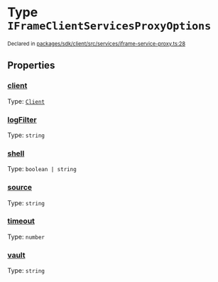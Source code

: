 # Type `IFrameClientServicesProxyOptions`
<sub>Declared in [packages/sdk/client/src/services/iframe-service-proxy.ts:28](https://github.com/dxos/dxos/blob/235256b25/packages/sdk/client/src/services/iframe-service-proxy.ts#L28)</sub>




## Properties
### [client](https://github.com/dxos/dxos/blob/235256b25/packages/sdk/client/src/services/iframe-service-proxy.ts#L30)
Type: <code>[Client](/api/@dxos/react-client/classes/Client)</code>




### [logFilter](https://github.com/dxos/dxos/blob/235256b25/packages/sdk/client/src/services/iframe-service-proxy.ts#L34)
Type: <code>string</code>




### [shell](https://github.com/dxos/dxos/blob/235256b25/packages/sdk/client/src/services/iframe-service-proxy.ts#L31)
Type: <code>boolean | string</code>




### [source](https://github.com/dxos/dxos/blob/235256b25/packages/sdk/client/src/services/iframe-service-proxy.ts#L29)
Type: <code>string</code>




### [timeout](https://github.com/dxos/dxos/blob/235256b25/packages/sdk/client/src/services/iframe-service-proxy.ts#L33)
Type: <code>number</code>




### [vault](https://github.com/dxos/dxos/blob/235256b25/packages/sdk/client/src/services/iframe-service-proxy.ts#L32)
Type: <code>string</code>





